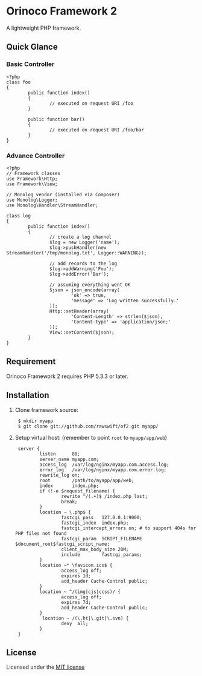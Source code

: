 # Orinoco Framework 2

A lightweight PHP framework.

## Quick Glance

### Basic Controller

    <?php
    class foo
    {
            public function index()
            {
                    // executed on request URI /foo
            }

            public function bar()
            {
                    // executed on request URI /foo/bar
            }
    }

### Advance Controller

    <?php
    // Framework classes
    use Framework\Http;
    use Framework\View;

    // Monolog vendor (installed via Composer)
    use Monolog\Logger;
    use Monolog\Handler\StreamHandler;

    class log
    {
            public function index()
            {
                    // create a log channel
                    $log = new Logger('name');
                    $log->pushHandler(new StreamHandler('/tmp/monolog.txt', Logger::WARNING));

                    // add records to the log
                    $log->addWarning('Foo');
                    $log->addError('Bar');

                    // assuming everything went OK
                    $json = json_encode(array(
                            'ok' => true,
                            'message' => 'Log written successfully.'
                    ));
                    Http::setHeader(array(
                            'Content-Length' => strlen($json),
                            'Content-type' => 'application/json;'
                    ));
                    View::setContent($json);
            }
    }

## Requirement

Orinoco Framework 2 requires PHP 5.3.3 or later.

## Installation

1. Clone framework source:

        $ mkdir myapp
        $ git clone git://github.com/rawswift/of2.git myapp/

2. Setup virtual host: (remember to point `root` to `myapp/app/web`)

        server {
                listen      80;
                server_name myapp.com;
                access_log  /var/log/nginx/myapp.com.access.log;
                error_log   /var/log/nginx/myapp.com.error.log;
                rewrite_log on;
                root        /path/to/myapp/app/web;
                index       index.php;
                if (!-e $request_filename) {
                        rewrite ^/(.+)$ /index.php last;
                        break;
                }
                location ~ \.php$ {
                        fastcgi_pass   127.0.0.1:9000;
                        fastcgi_index  index.php;
                        fastcgi_intercept_errors on; # to support 404s for PHP files not found
                        fastcgi_param  SCRIPT_FILENAME $document_root$fastcgi_script_name;
                        client_max_body_size 20M;
                        include        fastcgi_params;
                }
                location ~* \favicon.ico$ {
                        access_log off;
                        expires 1d;
                        add_header Cache-Control public;
                }
                location ~ ^/(img|cjs|ccss)/ {
                        access_log off;
                        expires 7d;
                        add_header Cache-Control public;
                }
                 location ~ /(\.ht|\.git|\.svn) {
                        deny  all;
                }
        }

## License

Licensed under the [MIT license](http://www.opensource.org/licenses/mit-license.php)
